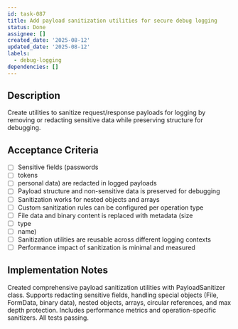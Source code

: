 ```yaml
---
id: task-087
title: Add payload sanitization utilities for secure debug logging
status: Done
assignee: []
created_date: '2025-08-12'
updated_date: '2025-08-12'
labels:
  - debug-logging
dependencies: []
---
```


## Description

Create utilities to sanitize request/response payloads for logging by removing or redacting sensitive data while preserving structure for debugging.

## Acceptance Criteria

- [ ] Sensitive fields (passwords
- [ ] tokens
- [ ] personal data) are redacted in logged payloads
- [ ] Payload structure and non-sensitive data is preserved for debugging
- [ ] Sanitization works for nested objects and arrays
- [ ] Custom sanitization rules can be configured per operation type
- [ ] File data and binary content is replaced with metadata (size
- [ ] type
- [ ] name)
- [ ] Sanitization utilities are reusable across different logging contexts
- [ ] Performance impact of sanitization is minimal and measured

## Implementation Notes

Created comprehensive payload sanitization utilities with PayloadSanitizer class. Supports redacting sensitive fields, handling special objects (File, FormData, binary data), nested objects, arrays, circular references, and max depth protection. Includes performance metrics and operation-specific sanitizers. All tests passing.
